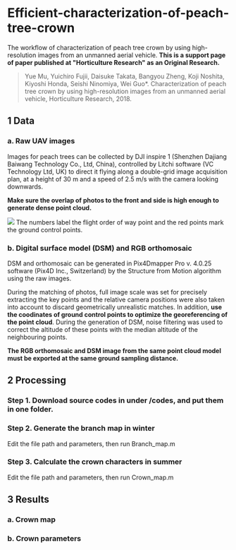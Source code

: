 # Efficient-characterization-of-peach-tree-crown
The workflow of characterization of peach tree crown by using high-resolution images from an unmanned aerial vehicle. 
**This is a support page of paper published at "Horticulture Research" as an Original Research.**
> Yue Mu, Yuichiro Fujii, Daisuke Takata, Bangyou Zheng, Koji Noshita, Kiyoshi Honda, Seishi Ninomiya, Wei Guo*. Characterization of peach tree crown by using high-resolution images from an unmanned aerial vehicle, Horticulture Research, 2018.

## 1 Data
### a. Raw UAV images
Images for peach trees can be collected by DJI inspire 1 (Shenzhen Dajiang Baiwang Technology Co., Ltd, China), controlled by Litchi software (VC Technology Ltd, UK) to direct it flying along a double-grid image acquisition plan, at a height of 30 m and a speed of 2.5 m/s with the camera looking downwards.

**Make sure the overlap of photos to the front and side is high enough to generate dense point cloud.**

![](https://github.com/UTokyo-FieldPhenomics-Lab/Efficient-characterization-of-peach-tree-crown/blob/master/figure/FIG21.jpg) 
The numbers label the flight order of way point and the red points mark the ground control points.

### b. Digital surface model (DSM) and RGB orthomosaic
DSM and orthomosaic can be generated in Pix4Dmapper Pro v. 4.0.25 software (Pix4D Inc., Switzerland) by the Structure from Motion algorithm using the raw images. 

During the matching of photos, full image scale was set for precisely extracting the key points and the relative camera positions were also taken into account to discard geometrically unrealistic matches. In addition, **use the coodinates of ground control points to optimize the georeferencing of the point cloud**. During the generation of DSM, noise filtering was used to correct the altitude of these points with the median altitude of the neighbouring points. 

**The RGB orthomosaic and DSM image from the same point cloud model must be exported at the same ground sampling distance.**

## 2 Processing 
### Step 1. Download source codes in under /codes, and put them in one folder.
### Step 2. Generate the branch map in winter
Edit the file path and parameters, then run Branch_map.m
### Step 3. Calculate the crown characters in summer
Edit the file path and parameters, then run Crown_map.m

## 3 Results
### a. Crown map
### b. Crown parameters

